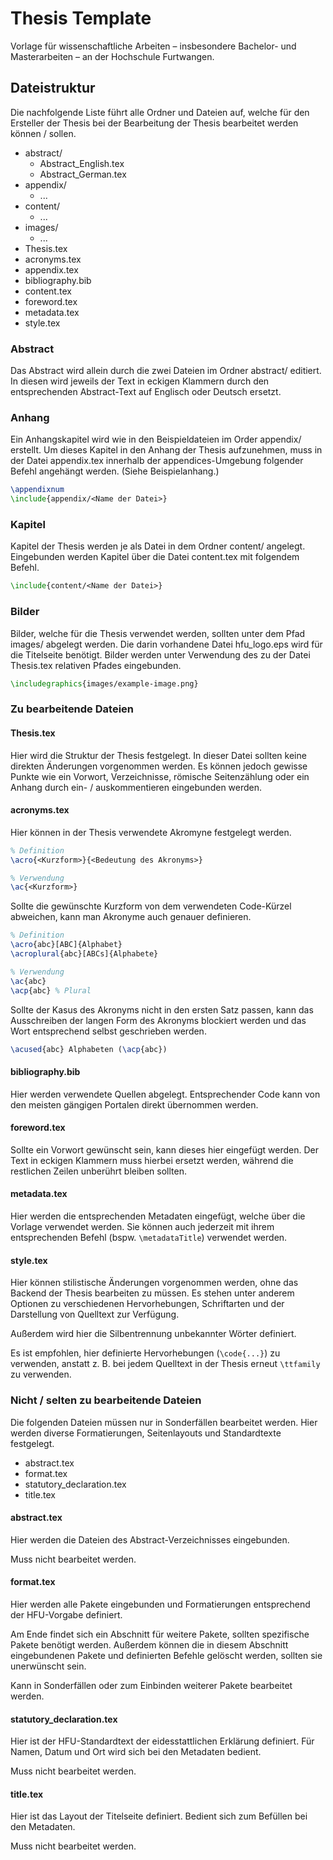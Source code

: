 # Thesis Template

Vorlage für wissenschaftliche Arbeiten – insbesondere Bachelor- und Masterarbeiten – an der Hochschule Furtwangen.

## Dateistruktur

Die nachfolgende Liste führt alle Ordner und Dateien auf, welche für den Ersteller der Thesis bei der Bearbeitung der Thesis bearbeitet werden können / sollen.

- abstract/
  - Abstract_English.tex
  - Abstract_German.tex
- appendix/
  - ...
- content/
  - ...
- images/
  - ...
- Thesis.tex
- acronyms.tex
- appendix.tex
- bibliography.bib
- content.tex
- foreword.tex
- metadata.tex
- style.tex

### Abstract

Das Abstract wird allein durch die zwei Dateien im Ordner abstract/ editiert. In diesen wird jeweils der Text in eckigen Klammern durch den entsprechenden Abstract-Text auf Englisch oder Deutsch ersetzt.

### Anhang

Ein Anhangskapitel wird wie in den Beispieldateien im Order appendix/ erstellt. Um dieses Kapitel in den Anhang der Thesis aufzunehmen, muss in der Datei appendix.tex innerhalb der appendices-Umgebung folgender Befehl angehängt werden. (Siehe Beispielanhang.)

```LaTeX
\appendixnum
\include{appendix/<Name der Datei>}
```

### Kapitel

Kapitel der Thesis werden je als Datei in dem Ordner content/ angelegt. Eingebunden werden Kapitel über die Datei content.tex mit folgendem Befehl.

```LaTeX
\include{content/<Name der Datei>}
```

### Bilder

Bilder, welche für die Thesis verwendet werden, sollten unter dem Pfad images/ abgelegt werden. Die darin vorhandene Datei hfu_logo.eps wird für die Titelseite benötigt. Bilder werden unter Verwendung des zu der Datei Thesis.tex relativen Pfades eingebunden.

```LaTeX
\includegraphics{images/example-image.png}
```

### Zu bearbeitende Dateien

#### Thesis.tex

Hier wird die Struktur der Thesis festgelegt. In dieser Datei sollten keine direkten Änderungen vorgenommen werden. Es können jedoch gewisse Punkte wie ein Vorwort, Verzeichnisse, römische Seitenzählung oder ein Anhang durch ein- / auskommentieren eingebunden werden. 

#### acronyms.tex

Hier können in der Thesis verwendete Akromyne festgelegt werden.

```LaTeX
% Definition
\acro{<Kurzform>}{<Bedeutung des Akronyms>}

% Verwendung
\ac{<Kurzform>}
```

Sollte die gewünschte Kurzform von dem verwendeten Code-Kürzel abweichen, kann man Akronyme auch genauer definieren.

```LaTeX
% Definition
\acro{abc}[ABC]{Alphabet}
\acroplural{abc}[ABCs]{Alphabete}

% Verwendung
\ac{abc}
\acp{abc} % Plural
```

Sollte der Kasus des Akronyms nicht in den ersten Satz passen, kann das Ausschreiben der langen Form des Akronyms blockiert werden und das Wort entsprechend selbst geschrieben werden.

```LaTeX
\acused{abc} Alphabeten (\acp{abc})
```

#### bibliography.bib

Hier werden verwendete Quellen abgelegt. Entsprechender Code kann von den meisten gängigen Portalen direkt übernommen werden.

#### foreword.tex

Sollte ein Vorwort gewünscht sein, kann dieses hier eingefügt werden. Der Text in eckigen Klammern muss hierbei ersetzt werden, während die restlichen Zeilen unberührt bleiben sollten.

#### metadata.tex

Hier werden die entsprechenden Metadaten eingefügt, welche über die Vorlage verwendet werden. Sie können auch jederzeit mit ihrem entsprechenden Befehl (bspw. ```\metadataTitle```) verwendet werden.

#### style.tex

Hier können stilistische Änderungen vorgenommen werden, ohne das Backend der Thesis bearbeiten zu müssen. Es stehen unter anderem Optionen zu verschiedenen Hervorhebungen, Schriftarten und der Darstellung von Quelltext zur Verfügung.

Außerdem wird hier die Silbentrennung unbekannter Wörter definiert.

Es ist empfohlen, hier definierte Hervorhebungen (```\code{...}```) zu verwenden, anstatt z. B. bei jedem Quelltext in der Thesis erneut ```\ttfamily``` zu verwenden.

### Nicht / selten zu bearbeitende Dateien

Die folgenden Dateien müssen nur in Sonderfällen bearbeitet werden. Hier werden diverse Formatierungen, Seitenlayouts und Standardtexte festgelegt.

- abstract.tex
- format.tex
- statutory_declaration.tex
- title.tex

#### abstract.tex

Hier werden die Dateien des Abstract-Verzeichnisses eingebunden.

Muss nicht bearbeitet werden.

#### format.tex

Hier werden alle Pakete eingebunden und Formatierungen entsprechend der HFU-Vorgabe definiert.

Am Ende findet sich ein Abschnitt für weitere Pakete, sollten spezifische Pakete benötigt werden. Außerdem können die in diesem Abschnitt eingebundenen Pakete und definierten Befehle gelöscht werden, sollten sie unerwünscht sein.

Kann in Sonderfällen oder zum Einbinden weiterer Pakete bearbeitet werden.

#### statutory_declaration.tex

Hier ist der HFU-Standardtext der eidesstattlichen Erklärung definiert. Für Namen, Datum und Ort wird sich bei den Metadaten bedient.

Muss nicht bearbeitet werden.

#### title.tex

Hier ist das Layout der Titelseite definiert. Bedient sich zum Befüllen bei den Metadaten.

Muss nicht bearbeitet werden.